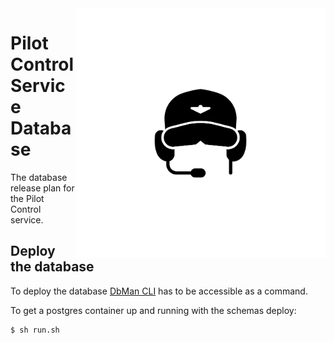 <img src="https://github.com/southwinds-io/pilotctl-db/raw/main/pilot.png" width="400" align="right"/>

# Pilot Control Service Database

The database release plan for the Pilot Control service.

## Deploy the database

To deploy the database [DbMan CLI](https://github.com/southwinds-io/dbman.git) has to be accessible as a command.

To get a postgres container up and running with the schemas deploy:

```bash
$ sh run.sh
```
